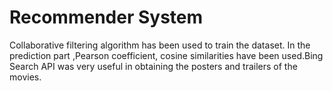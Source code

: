 # Recommender System
Collaborative filtering algorithm has been used to train the dataset.
In the prediction part ,Pearson coefficient, cosine similarities have been used.Bing Search API was very useful in obtaining
the posters and trailers of the movies.
